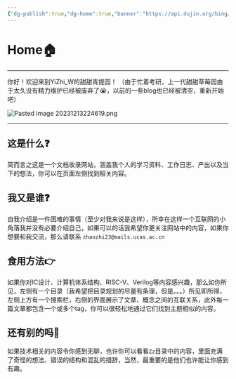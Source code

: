 ```yaml
---
{"dg-publish":true,"dg-home":true,"banner":"https://api.dujin.org/bing/1920.php","cssclass":"fullwidth,noyaml,noscroll,myhome","obsidianUIMode":"preview","permalink":"/HomePage/","tags":["gardenEntry"],"dgPassFrontmatter":true}
---
```



# Home🏠
---
你好！欢迎来到YiZhi_W的甜甜青提园！
（由于忙着考研，上一代甜甜草莓园由于太久没有精力维护已经被废弃了😭，以前的一些blog也已经被清空，重新开始吧）

![Pasted image 20231213224619.png](/img/user/work%20diary/imgs/Pasted%20image%2020231213224619.png)

---
## 这是什么❓
简而言之这是一个文档收录网站，涵盖我个人的学习资料、工作日志、产出以及当下的想法，你可以在页面左侧找到相关内容。
## 我又是谁❓
自我介绍是一件困难的事情（至少对我来说是这样），所幸在这样一个互联网的小角落我并没有必要介绍自己，如果可以的话我希望你更关注网站中的内容，如果你想要和我交流，那么请联系 `zhaozhi23@mails.ucas.ac.cn`
## 食用方法👉
如果你对IC设计、计算机体系结构、RISC-V、Verilog等内容感兴趣，那么如你所见，左侧有一个目录（我希望把目录规划的尽量有条理，但是。。。）所见即所得，左侧上方有一个搜索栏，右侧的界面展示了文章、概念之间的互联关系，此外每一篇文章都包含一个或多个tag，你可以很轻松地通过它们找到主题相似的内容。
## 还有别的吗🌠
如果技术相关的内容令你感到无聊，也许你可以看看`Zz`目录中的内容，里面充满了奇怪的想法、错误的结构和混乱的措辞，当然，最重要的是他们也许能让你感到有趣。





